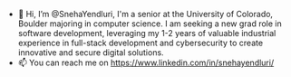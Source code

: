 - 👋 Hi, I’m @SnehaYendluri, I'm a senior at the University of Colorado, Boulder majoring in computer science.
I am seeking a new grad role in software development, leveraging my 1-2 years of valuable industrial experience in full-stack development and cybersecurity to create innovative and secure digital solutions.
- 📫 You can reach me on https://www.linkedin.com/in/snehayendluri/

<!---
SnehaYendluri/SnehaYendluri is a ✨ special ✨ repository because its `README.md` (this file) appears on your GitHub profile.
You can click the Preview link to take a look at your changes.
--->
